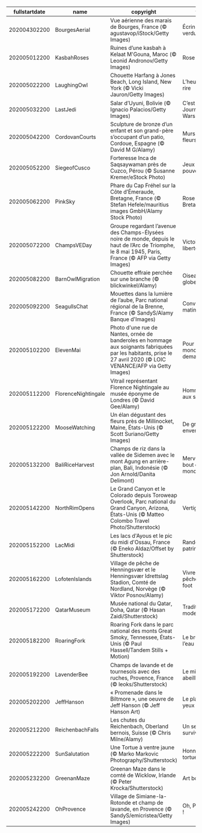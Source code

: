 |fullstartdate|name|copyright|title|image|
|--|--|--|--|--|
202004302200|BourgesAerial|Vue aérienne des marais de Bourges, France (© agustavop/iStock/Getty Images)|Écrin de verdure|![](/fr-FR/2020/05/202004302200BourgesAerial.jpg)|
202005012200|KasbahRoses|Ruines d’une kasbah à Kelaat M'Gouna, Maroc (© Leonid Andronov/Getty Images)|Rose orientale|![](/fr-FR/2020/05/202005012200KasbahRoses.jpg)|
202005022200|LaughingOwl|Chouette Harfang à Jones Beach, Long Island, New York (© Vicki Jauron/Getty Images)|L’heure du rire|![](/fr-FR/2020/05/202005022200LaughingOwl.jpg)|
202005032200|LastJedi|Salar d’Uyuni, Bolivie (© Ignacio Palacios/Getty Images)|C’est la Journée Star Wars !|![](/fr-FR/2020/05/202005032200LastJedi.jpg)|
202005042200|CordovanCourts|Sculpture de bronze d’un enfant et son grand-père s’occupant d’un patio, Cordoue, Espagne (© David M G/Alamy)|Murs de fleurs|![](/fr-FR/2020/05/202005042200CordovanCourts.jpg)|
202005052200|SiegeofCusco|Forteresse Inca de Saqsaywaman près de Cuzco, Pérou (© Susanne Kremer/eStock Photo)|Jeux de pouvoirs|![](/fr-FR/2020/05/202005052200SiegeofCusco.jpg)|
202005062200|PinkSky|Phare du Cap Fréhel sur la Côte d’Émeraude, Bretagne, France (© Stefan Hefele/mauritius images GmbH/Alamy Stock Photo)|Rose Bretagne|![](/fr-FR/2020/05/202005062200PinkSky.jpg)|
202005072200|ChampsVEDay|Groupe regardant l’avenue des Champs-Élysées noire de monde, depuis le haut de l’Arc de Triomphe, le 8 mai 1945, Paris, France (© AFP via Getty Images)|Victoire de la liberté|![](/fr-FR/2020/05/202005072200ChampsVEDay.jpg)|
202005082200|BarnOwlMigration|Chouette effraie perchée sur une branche (© blickwinkel/Alamy)|Oiseau globe-trotteur|![](/fr-FR/2020/05/202005082200BarnOwlMigration.jpg)|
202005092200|SeagullsChat|Mouettes dans la lumière de l’aube, Parc national régional de la Brenne, France (© SandyS/Alamy Banque d'Images)|Conversations matinales|![](/fr-FR/2020/05/202005092200SeagullsChat.jpg)|
202005102200|ElevenMai|Photo d'une rue de Nantes, ornée de banderoles en hommage aux soignants fabriquées par les habitants, prise le 27 avril 2020 (© LOIC VENANCE/AFP via Getty Images)|Pour le monde de demain|![](/fr-FR/2020/05/202005102200ElevenMai.jpg)|
202005112200|FlorenceNightingale|Vitrail représentant Florence Nightingale au musée éponyme de Londres (© David Gee/Alamy)|Hommage aux soignants|![](/fr-FR/2020/05/202005112200FlorenceNightingale.jpg)|
202005122200|MooseWatching|Un élan dégustant des fleurs près de Millinocket, Maine, États-Unis (© Scott Suriano/Getty Images)|De grande envergure|![](/fr-FR/2020/05/202005122200MooseWatching.jpg)|
202005132200|BaliRiceHarvest|Champs de riz dans la vallée de Sidemen avec le mont Agung en arrière-plan, Bali, Indonésie (© Jon Arnold/Danita Delimont)|Merveilles du bout du monde|![](/fr-FR/2020/05/202005132200BaliRiceHarvest.jpg)|
202005142200|NorthRimOpens|Le Grand Canyon et le Colorado depuis Toroweap Overlook, Parc national du Grand Canyon, Arizona, États-Unis (© Matteo Colombo Travel Photo/Shutterstock)|Vertigineux|![](/fr-FR/2020/05/202005142200NorthRimOpens.jpg)|
202005152200|LacMidi|Les lacs d'Ayous et le pic du midi d'Ossau, France (© Eneko Aldaz/Offset by Shutterstock)|Randonnée et patrimoine|![](/fr-FR/2020/05/202005152200LacMidi.jpg)|
202005162200|LofotenIslands|Village de pêche de Henningsvær et le Henningsvær Idrettslag Stadion, Comté de Nordland, Norvège (© Viktor Posnov/Alamy)|Vivre de pêche et de foot|![](/fr-FR/2020/05/202005162200LofotenIslands.jpg)|
202005172200|QatarMuseum|Musée national du Qatar, Doha, Qatar (© Hasan Zaidi/Shutterstock)|Tradition et modernité|![](/fr-FR/2020/05/202005172200QatarMuseum.jpg)|
202005182200|RoaringFork|Roaring Fork dans le parc national des monts Great Smoky, Tennessee, États-Unis (© Paul Hassell/Tandem Stills + Motion)|Le bruit de l’eau|![](/fr-FR/2020/05/202005182200RoaringFork.jpg)|
202005192200|LavenderBee|Champs de lavande et de tournesols avec des ruches, Provence, France (© leoks/Shutterstock)|Le miel et les abeilles|![](/fr-FR/2020/05/202005192200LavenderBee.jpg)|
202005202200|JeffHanson|« Promenade dans le Biltmore », une oeuvre de Jeff Hanson (© Jeff Hanson Art)|Le plaisir des yeux|![](/fr-FR/2020/05/202005202200JeffHanson.jpg)|
202005212200|ReichenbachFalls|Les chutes du Reichenbach, Oberland bernois, Suisse (© Chris Milne/Alamy)|Un seul survivant|![](/fr-FR/2020/05/202005212200ReichenbachFalls.jpg)|
202005222200|SunSalutation|Une Tortue à ventre jaune (© Marko Markovic Photography/Shutterstock)|Honneur aux tortues|![](/fr-FR/2020/05/202005222200SunSalutation.jpg)|
202005232200|GreenanMaze|Greenan Maze dans le comté de Wicklow, Irlande (© Peter Krocka/Shutterstock)|Art botanique|![](/fr-FR/2020/05/202005232200GreenanMaze.jpg)|
202005242200|OhProvence|Village de Simiane-la-Rotonde et champ de lavande, en Provence (© SandyS/emicristea/Getty Images)|Oh, Provence !|![](/fr-FR/2020/05/202005242200OhProvence.jpg)|
